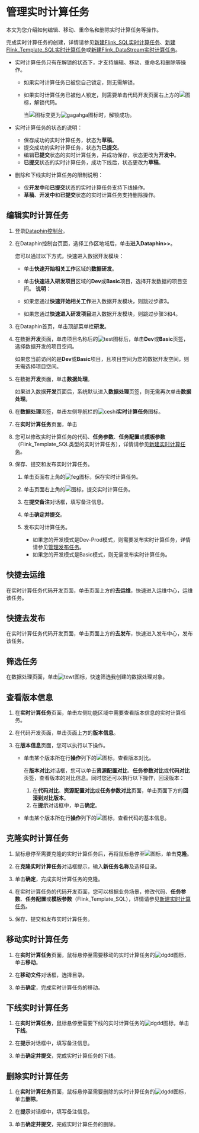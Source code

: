 # 管理实时计算任务

本文为您介绍如何编辑、移动、重命名和删除实时计算任务等操作。

完成实时计算任务的创建，详情请参见[新建Flink\_SQL实时计算任务](/cn.zh-CN/数据开发/实时数据处理/实时计算任务/新建Flink_SQL实时计算任务.md)、[新建Flink\_Template\_SQL实时计算任务](/cn.zh-CN/数据开发/实时数据处理/实时计算任务/新建Flink_Template_SQL实时计算任务.md)或[新建Flink\_DataStream实时计算任务](/cn.zh-CN/数据开发/实时数据处理/实时计算任务/新建Flink_DataStream实时计算任务.md)。

-   实时计算任务只有在解锁的状态下，才支持编辑、移动、重命名和删除等操作。
    -   如果实时计算任务已被您自己锁定，则无需解锁。
    -   如果实时计算任务已被他人锁定，则需要单击代码开发页面右上方的![](https://static-aliyun-doc.oss-cn-hangzhou.aliyuncs.com/assets/img/zh-CN/0497549951/p69712.png)图标，解锁代码。

        当![](https://static-aliyun-doc.oss-cn-hangzhou.aliyuncs.com/assets/img/zh-CN/0497549951/p69712.png)图标变更为![gagahga](https://static-aliyun-doc.oss-cn-hangzhou.aliyuncs.com/assets/img/zh-CN/0497549951/p129358.png)图标时，解锁成功。

-   实时计算任务的状态的说明：
    -   保存成功的实时计算任务，状态为**草稿**。
    -   提交成功的实时计算任务，状态为**已提交**。
    -   编辑**已提交**状态的实时计算任务，并成功保存，状态更改为**开发中**。
    -   **已提交**状态的实时计算任务，成功下线后，状态更改为**草稿**。
-   删除和下线实时计算任务的限制说明：
    -   仅**开发中**和**已提交**状态的实时计算任务支持下线操作。
    -   **草稿**、**开发中**和**已提交**状态的实时计算任务支持删除操作。

## 编辑实时计算任务

1.  登录[Dataphin控制台](https://dataphin.console.aliyun.com/workingArea)。

2.  在Dataphin控制台页面，选择工作区地域后，单击**进入Dataphin\>\>**。

    您可以通过以下方式，快速进入数据开发模块：

    -   单击**快速开始相关工作**区域的**数据研发**。
    -   单击**快速进入研发项目**区域的**Dev**或**Basic**项目，选择开发数据的项目空间。
    **说明：**

    -   如果您通过**快速开始相关工作**进入数据开发模块，则跳过步骤3。
    -   如果您通过**快速进入研发项目**进入数据开发模块，则跳过步骤3和4。
3.  在Dataphin首页，单击顶部菜单栏**研发**。

4.  在数据**开发**页面，单击项目名称后的![test](https://static-aliyun-doc.oss-cn-hangzhou.aliyuncs.com/assets/img/zh-CN/3497549951/p110384.png)图标后，单击**Dev**或**Basic**页签，选择数据开发的项目空间。

    如果您当前访问的是**Dev**或**Basic**项目，且项目空间为您的数据开发空间，则无需选择项目空间。

5.  在数据**开发**页面，单击**数据处理**。

    如果进入数据**开发**页面后，系统默认进入**数据处理**页签，则无需再次单击**数据处理**。

6.  在**数据处理**页签，单击左侧导航栏的![ceshi](https://static-aliyun-doc.oss-cn-hangzhou.aliyuncs.com/assets/img/zh-CN/0497549951/p97074.png)**实时计算任务**图标。

7.  在**实时计算任务**页面，单击

8.  您可以修改实时计算任务的代码、**任务参数**、**任务配置**或**模板参数**（Flink\_Template\_SQL类型的实时计算任务），详情请参见[新建实时计算任务](/cn.zh-CN/数据开发/实时数据处理/实时计算任务/新建Flink_SQL实时计算任务.md)。

9.  保存、提交和发布实时计算任务。

    1.  单击页面右上角的![feg](https://static-aliyun-doc.oss-cn-hangzhou.aliyuncs.com/assets/img/zh-CN/0497549951/p97503.png)图标，保存实时计算任务。

    2.  单击页面右上角的![](https://static-aliyun-doc.oss-cn-hangzhou.aliyuncs.com/assets/img/zh-CN/0497549951/p69728.png)图标，提交实时计算任务。

    3.  在**提交备注**对话框，填写备注信息。

    4.  单击**确定并提交**。

    5.  发布实时计算任务。

        -   如果您的开发模式是Dev-Prod模式，则需要发布实时计算任务，详情请参见[管理发布任务](/cn.zh-CN/任务发布/管理发布任务.md)。
        -   如果您的开发模式是Basic模式，则无需发布实时计算任务。

## 快捷去运维

在实时计算任务代码开发页面，单击页面上方的**去运维**，快速进入运维中心，运维该任务。

## 快捷去发布

在实时计算任务代码开发页面，单击页面上方的**去发布**，快速进入发布中心，发布该任务。

## 筛选任务

在数据处理页面，单击![tewt](https://static-aliyun-doc.oss-cn-hangzhou.aliyuncs.com/assets/img/zh-CN/0461620061/p167101.png)图标，快速筛选我创建的数据处理对象。

## 查看版本信息

1.  在**实时计算任务**页面，单击左侧功能区域中需要查看版本信息的实时计算任务。

2.  在代码开发页面，单击页面上方的**版本信息**。

3.  在**版本信息**页面，您可以执行以下操作。

    -   单击某个版本所在行**操作**列下的![](https://static-aliyun-doc.oss-cn-hangzhou.aliyuncs.com/assets/img/zh-CN/1497549951/p75468.png)图标，查看版本对比。

        在**版本对比**对话框，您可以单击**资源配置对比**、**任务参数对比**或**代码对比**页签，查看版本的对比信息。同时您还可以执行以下操作，回滚版本：

        1.  在**代码对比**、**资源配置对比**或**任务参数对比**页面，单击页面下方的**回滚到对比版本**。
        2.  在**提示**对话框中，单击**确定**。
    -   单击某个版本所在行**操作**列下的![](https://static-aliyun-doc.oss-cn-hangzhou.aliyuncs.com/assets/img/zh-CN/1497549951/p75470.png)图标，查看代码的基本信息。

## 克隆实时计算任务

1.  鼠标悬停至需要克隆的实时计算任务后，再将鼠标悬停至![](https://static-aliyun-doc.oss-cn-hangzhou.aliyuncs.com/assets/img/zh-CN/1497549951/p72412.png)图标，单击**克隆**。

2.  在**克隆实时计算任务**对话框提示，输入**新任务名称**及选择目录。

3.  单击**确定**，完成实时计算任务的克隆。

4.  在实时计算任务的代码开发页面，您可以根据业务场景，修改代码、**任务参数**、**任务配置**或**模板参数**（Flink\_Template\_SQL），详情请参见[新建实时计算任务](/cn.zh-CN/数据开发/实时数据处理/实时计算任务/新建Flink_SQL实时计算任务.md)。

5.  保存、提交和发布实时计算任务。


## 移动实时计算任务

1.  在**实时计算任务**页面，鼠标悬停至需要移动的实时计算任务的![dgdd](https://static-aliyun-doc.oss-cn-hangzhou.aliyuncs.com/assets/img/zh-CN/1497549951/p80842.png)图标，单击**移动**。

2.  在**移动文件**对话框，选择目录。

3.  单击**确定**，完成实时计算任务的移动。


## 下线实时计算任务

1.  在**实时计算任务**，鼠标悬停至需要下线的实时计算任务的![dgdd](https://static-aliyun-doc.oss-cn-hangzhou.aliyuncs.com/assets/img/zh-CN/1497549951/p80842.png)图标，单击**下线**。

2.  在**提示**对话框中，填写备注信息。

3.  单击**确定并提交**，完成实时计算任务的下线。


## 删除实时计算任务

1.  在**实时计算任务**页面，鼠标悬停至需要删除的实时计算任务的![dgdd](https://static-aliyun-doc.oss-cn-hangzhou.aliyuncs.com/assets/img/zh-CN/1497549951/p80842.png)图标，单击**删除**。

2.  在**提示**对话框中，填写备注信息。

3.  单击**确定并提交**，完成实时计算任务的删除。


